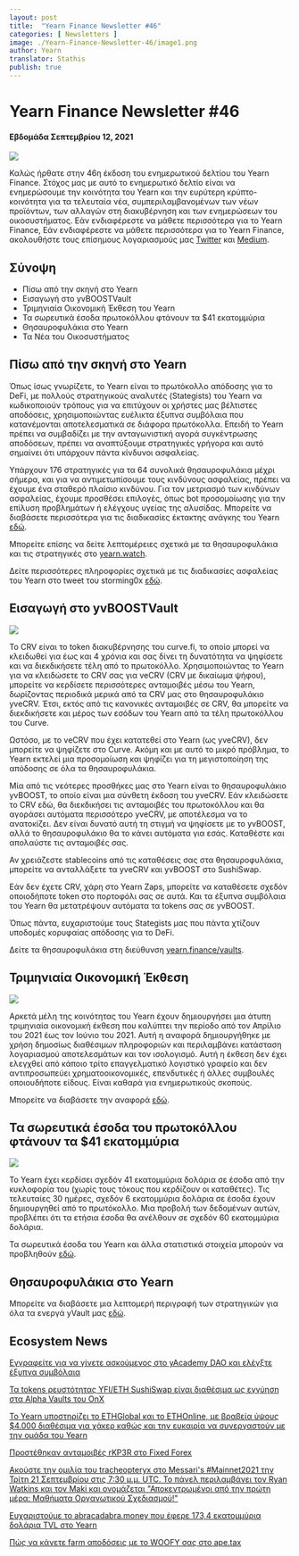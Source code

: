 ```yaml
---
layout: post
title:  "Yearn Finance Newsletter #46"
categories: [ Newsletters ]
image: ./Yearn-Finance-Newsletter-46/image1.png
author: Yearn
translator: Stathis
publish: true
---
```


# Yearn Finance Newsletter #46
#### Εβδομάδα Σεπτεμβρίου 12, 2021


![](image1.png)




Καλώς ήρθατε στην 46η έκδοση του ενημερωτικού δελτίου του Yearn Finance. Στόχος μας με αυτό το ενημερωτικό δελτίο είναι να ενημερώσουμε την κοινότητα του Yearn και την ευρύτερη κρύπτο-κοινότητα για τα τελευταία νέα, συμπεριλαμβανομένων των νέων προϊόντων, των αλλαγών στη διακυβέρνηση και των ενημερώσεων του οικοσυστήματος. Εάν ενδιαφέρεστε να μάθετε περισσότερα για το Yearn Finance, Εάν ενδιαφέρεστε να μάθετε περισσότερα για το Yearn Finance, ακολουθήστε τους επίσημους λογαριασμούς μας [Twitter](https://twitter.com/iearnfinance) και [Medium](https://medium.com/iearn).


## **Σύνοψη**

- Πίσω από την σκηνή στο Yearn
- Εισαγωγή στο yvBOOSTVault
- Τριμηνιαία Οικονομική Έκθεση του Yearn
- Τα σωρευτικά έσοδα πρωτοκόλλου φτάνουν τα $41 εκατομμύρια
- Θησαυροφυλάκια στο Yearn
- Τα Νέα του Οικοσυστήματος


## **Πίσω από την σκηνή στο Yearn**

Όπως ίσως γνωρίζετε, το Yearn είναι το πρωτόκολλο απόδοσης για το DeFi, με πολλούς στρατηγικούς αναλυτές (Stategists) του Yearn να κωδικοποιούν τρόπους για να επιτύχουν οι χρήστες μας βέλτιστες αποδόσεις, χρησιμοποιώντας ευέλικτα έξυπνα συμβόλαια που κατανέμονται αποτελεσματικά σε διάφορα πρωτόκολλα. Επειδή το Yearn πρέπει να συμβαδίζει με την ανταγωνιστική αγορά συγκέντρωσης αποδόσεων, πρέπει να αναπτύξουμε στρατηγικές γρήγορα και αυτό σημαίνει ότι υπάρχουν πάντα κίνδυνοι ασφαλείας.

Υπάρχουν 176 στρατηγικές για τα 64 συνολικά θησαυροφυλάκια μέχρι σήμερα, και για να αντιμετωπίσουμε τους κινδύνους ασφαλείας, πρέπει να έχουμε ένα σταθερό πλαίσιο κινδύνου. Για τον μετριασμό των κινδύνων ασφαλείας, έχουμε προσθέσει επιλογές, όπως bot προσομοίωσης για την επίλυση προβλημάτων ή ελέγχους υγείας της αλυσίδας. Μπορείτε να διαβάσετε περισσότερα για τις διαδικασίες έκτακτης ανάγκης του Yearn [εδώ](https://github.com/yearn/yearn-devdocs/blob/master/docs/developers/v2/EMERGENCY.md).

Μπορείτε επίσης να δείτε λεπτομέρειες σχετικά με τα θησαυροφυλάκια και τις στρατηγικές στο [yearn.watch](https://yearn.watch/).

Δείτε περισσότερες πληροφορίες σχετικά με τις διαδικασίες ασφαλείας του Yearn στο tweet του storming0x [εδώ](https://twitter.com/storming0x/status/1436851219864059906).

## **Εισαγωγή στο yvBOOSTVault**

![](image2.png)

Το CRV είναι το token διακυβέρνησης του curve.fi, το οποίο μπορεί να κλειδωθεί για έως και 4 χρόνια και σας δίνει τη δυνατότητα να ψηφίσετε και να διεκδικήσετε τέλη από το πρωτοκόλλο. Χρησιμοποιώντας το Yearn για να κλειδώσετε το CRV σας για veCRV (CRV με δικαίωμα ψήφου), μπορείτε να κερδίσετε περισσότερες ανταμοιβές μέσω του Yearn, δωρίζοντας περιοδικά μερικά από τα CRV μας στο θησαυροφυλάκιο yveCRV. Έτσι, εκτός από τις κανονικές ανταμοιβές σε CRV, θα μπορείτε να διεκδικήσετε και μέρος των εσόδων του Yearn από τα τέλη πρωτοκόλλου του Curve.

Ωστόσο, με το veCRV που έχει κατατεθεί στο Yearn (ως yveCRV), δεν μπορείτε να ψηφίζετε στο Curve. Ακόμη και με αυτό το μικρό πρόβλημα, το Yearn εκτελεί μια προσομοίωση και ψηφίζει για τη μεγιστοποίηση της απόδοσης σε όλα τα θησαυροφυλάκια.

Μία από τις νεότερες προσθήκες μας στο Yearn είναι το θησαυροφυλάκιο yvBOOST, το οποίο είναι μια σύνθετη έκδοση του yveCRV. Εάν κλειδώσετε το CRV εδώ, θα διεκδικήσει τις ανταμοιβές του πρωτοκόλλου και θα αγοράσει αυτόματα περισσότερο yveCRV, με αποτέλεσμα να το ανατοκίζει. Δεν είναι δυνατό αυτή τη στιγμή να ψηφίσετε με το yvBOOST, αλλά το θησαυροφυλάκιο θα το κάνει αυτόματα για εσάς. Καταθέστε και απολαύστε τις ανταμοιβές σας.

Αν χρειάζεστε stablecoins από τις καταθέσεις σας στα θησαυροφυλάκια, μπορείτε να ανταλλάξετε τα yveCRV και yvBOOST στο SushiSwap.

Εάν δεν έχετε CRV, χάρη στο Yearn Zaps, μπορείτε να καταθέσετε σχεδόν οποιοδήποτε token στο πορτοφόλι σας σε αυτά. Και τα έξυπνα συμβόλαια του Yearn θα μετατρέψουν αυτόματα τα tokens σας σε yvBOOST.

Όπως πάντα, ευχαριστούμε τους Stategists μας που πάντα χτίζουν υποδομές κορυφαίας απόδοσης για το DeFi.

Δείτε τα θησαυροφυλάκια στη διεύθυνση [yearn.finance/vaults](https://yearn.finance/vaults).

## **Τριμηνιαία Οικονομική Έκθεση**

![](image3.png)

Αρκετά μέλη της κοινότητας του Yearn έχουν δημιουργήσει μια άτυπη τριμηνιαία οικονομική έκθεση που καλύπτει την περίοδο από τον Απρίλιο του 2021 έως τον Ιούνιο του 2021. Αυτή η αναφορά δημιουργήθηκε με χρήση δημοσίως διαθέσιμων πληροφοριών και περιλαμβάνει κατάσταση λογαριασμού αποτελεσμάτων και τον ισολογισμό. Αυτή η έκθεση δεν έχει ελεγχθεί από κάποιο τρίτο επαγγελματικό λογιστικό γραφείο και δεν αντιπροσωπεύει χρηματοοικονομικές, επενδυτικές ή άλλες συμβουλές οποιουδήποτε είδους. Είναι καθαρά για ενημερωτικούς σκοπούς.

Μπορείτε να διαβάσετε την αναφορά [εδώ](https://github.com/yearn/yearn-pm/blob/master/financials/reports/2021Q2-yearn-quarterly-report.pdf).

## **Τα σωρευτικά έσοδα του πρωτοκόλλου φτάνουν τα $41 εκατομμύρια**

![](image4.png)

Το Yearn έχει κερδίσει σχεδόν 41 εκατομμύρια δολάρια σε έσοδα από την κυκλοφορία του (χωρίς τους τόκους που κερδίζουν οι καταθέτες). Τις τελευταίες 30 ημέρες, σχεδόν 6 εκατομμύρια δολάρια σε έσοδα έχουν δημιουργηθεί από το πρωτόκολλο. Μια προβολή των δεδομένων αυτών, προβλέπει ότι τα ετήσια έσοδα θα ανέλθουν σε σχεδόν 60 εκατομμύρια δολάρια.

Τα σωρευτικά έσοδα του Yearn και άλλα στατιστικά στοιχεία μπορούν να προβληθούν [εδώ](https://www.yfistats.com/).

## **Θησαυροφυλάκια στο Yearn**

Μπορείτε να διαβάσετε μια λεπτομερή περιγραφή των στρατηγικών για όλα τα ενεργά yVault μας [εδώ](https://medium.com/yearn-state-of-the-vaults/the-vaults-at-yearn-9237905ffed3).

## **Ecosystem News**

[Εγγραφείτε για να γίνετε ασκούμενος στο yAcademy DAO και ελέγξτε έξυπνα συμβόλαια](https://twitter.com/yAcademyDAO/status/1435866622556659717)

[Τα tokens ρευστότητας YFI/ETH SushiSwap είναι διαθέσιμα ως εγγύηση στα Alpha Vaults του OnX](https://twitter.com/OnXFinance/status/1435229990681972741)

[To Yearn υποστηρίζει το ETHGlobal και το ETHOnline, με βραβεία ύψους $4.000 διαθέσιμα για χάκερ καθώς και την ευκαιρία να συνεργαστούν με την ομάδα του Yearn](https://twitter.com/iearnfinance/status/1436302183545196546)

[Προστέθηκαν ανταμοιβές rKP3R στο Fixed Forex](https://twitter.com/thekeep3r/status/1437402914474037256)

[Aκούστε την ομιλία του tracheopteryx στο Messari's #Mainnet2021 την Τρίτη 21 Σεπτεμβρίου στις 7:30 μ.μ. UTC. Το πάνελ περιλαμβάνει τον Ryan Watkins και τον Maki και ονομάζεται "Αποκεντρωμένοι από την πρώτη μέρα: Μαθήματα Οργανωτικού Σχεδιασμού!"](https://twitter.com/tracheopteryx/status/1436257062971977729)

[Ευχαριστούμε το abracadabra.money που έφερε 173,4 εκατομμύρια δολάρια TVL στο Yearn](https://twitter.com/danielesesta/status/1437372628054982663?s=20)

[Πώς να κάνετε farm αποδόσεις με το WOOFY σας στο ape.tax](https://twitter.com/ape_tax/status/1436908119817211913?s=20)
